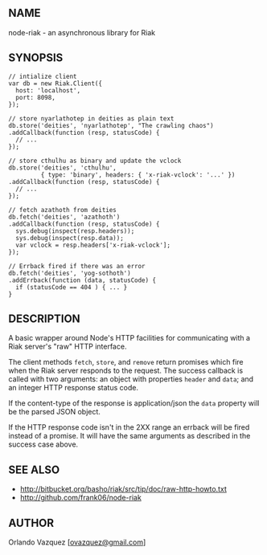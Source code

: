 NAME
----

node-riak - an asynchronous library for Riak

SYNOPSIS
--------

    // intialize client
    var db = new Riak.Client({
      host: 'localhost',
      port: 8098,
    });

    // store nyarlathotep in deities as plain text
    db.store('deities', 'nyarlathotep', "The crawling chaos")
    .addCallback(function (resp, statusCode) {
      // ...
    });

    // store cthulhu as binary and update the vclock
    db.store('deities', 'cthulhu',
             { type: 'binary', headers: { 'x-riak-vclock': '...' })
    .addCallback(function (resp, statusCode) {
      // ...
    });

    // fetch azathoth from deities
    db.fetch('deities', 'azathoth')
    .addCallback(function (resp, statusCode) {
      sys.debug(inspect(resp.headers));
      sys.debug(inspect(resp.data));
      var vclock = resp.headers['x-riak-vclock'];
    });

    // Errback fired if there was an error
    db.fetch('deities', 'yog-sothoth')
    .addErrback(function (data, statusCode) {
      if (statusCode == 404 ) { ... }
    }


DESCRIPTION
-----------

A basic wrapper around Node's HTTP facilities for communicating with a Riak
server's "raw" HTTP interface.

The client methods `fetch`, `store`, and `remove` return promises which fire
when the Riak server responds to the request.  The success callback is called
with two arguments: an object with properties `header` and `data`; and an
integer HTTP response status code.

If the content-type of the response is application/json the `data` property
will be the parsed JSON object.

If the HTTP response code isn't in the 2XX range an errback will be fired
instead of a promise. It will have the same arguments as described in the
success case above.


SEE ALSO
--------

* http://bitbucket.org/basho/riak/src/tip/doc/raw-http-howto.txt
* http://github.com/frank06/node-riak


AUTHOR
------

Orlando Vazquez [ovazquez@gmail.com]
